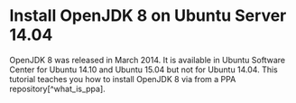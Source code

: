 # Install OpenJDK 8 on Ubuntu Server 14.04

OpenJDK 8 was released in March 2014. It is available in Ubuntu Software Center for Ubuntu 14.10 and Ubuntu 15.04 but not for Ubuntu 14.04. This tutorial teaches you how to install OpenJDK 8 via from a PPA repository[^what_is_ppa].

[^what_is_pps]: PPA stands for Personal Package Archives, they are for non standard software/updates. 